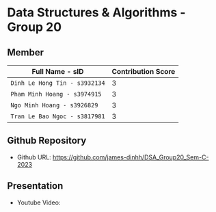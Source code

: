 # Data Structures & Algorithms - Group 20
## Member
| Full Name - sID | Contribution Score |
| --- | --- |
| `Dinh Le Hong Tin - s3932134` | 3 |
| `Pham Minh Hoang - s3974915` | 3 |
| `Ngo Minh Hoang - s3926829` | 3 |
| `Tran Le Bao Ngoc - s3817981` | 3 |

## Github Repository
- Github URL: https://github.com/james-dinhh/DSA_Group20_Sem-C-2023
## Presentation
- Youtube Video: 
